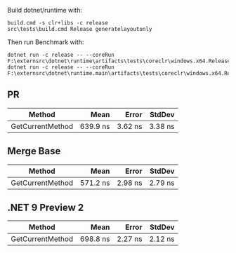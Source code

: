 

Build dotnet/runtime with:

```
build.cmd -s clr+libs -c release
src\tests\build.cmd Release generatelayoutonly
```

Then run Benchmark with:

```
dotnet run -c release -- --coreRun F:\externsrc\dotnet\runtime\artifacts\tests\coreclr\windows.x64.Release\Tests\Core_Root\corerun.exe
dotnet run -c release -- --coreRun F:\externsrc\dotnet\runtime.main\artifacts\tests\coreclr\windows.x64.Release\Tests\Core_Root\corerun.exe
```


## PR

| Method           | Mean     | Error   | StdDev  |
|----------------- |---------:|--------:|--------:|
| GetCurrentMethod | 639.9 ns | 3.62 ns | 3.38 ns |

## Merge Base

| Method           | Mean     | Error   | StdDev  |
|----------------- |---------:|--------:|--------:|
| GetCurrentMethod | 571.2 ns | 2.98 ns | 2.79 ns |

## .NET 9 Preview 2

| Method           | Mean     | Error   | StdDev  |
|----------------- |---------:|--------:|--------:|
| GetCurrentMethod | 698.8 ns | 2.27 ns | 2.12 ns |
